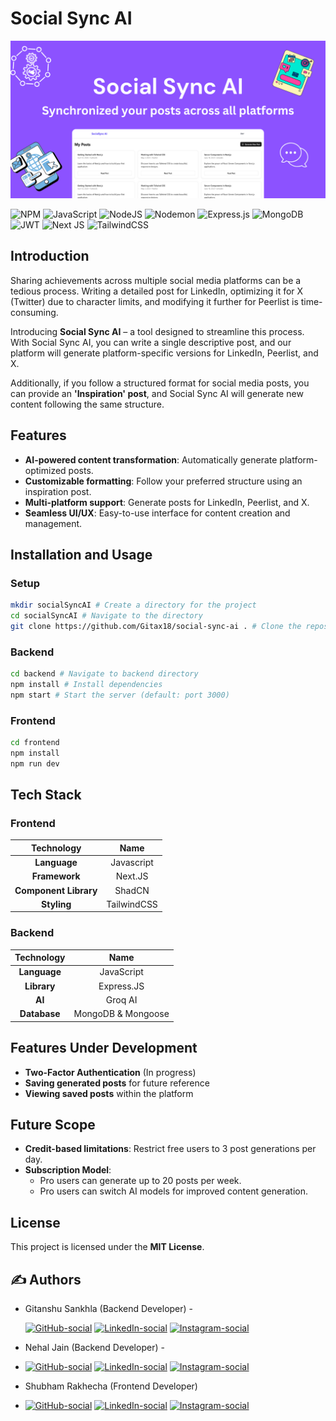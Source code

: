 # Social Sync AI

![Social Sync AI](socialsyncimage.png)

![NPM](https://img.shields.io/badge/NPM-%23CB3837.svg?style=for-the-badge&logo=npm&logoColor=white)
![JavaScript](https://img.shields.io/badge/javascript-%23323330.svg?style=for-the-badge&logo=javascript&logoColor=%23F7DF1E)
![NodeJS](https://img.shields.io/badge/node.js-6DA55F?style=for-the-badge&logo=node.js&logoColor=white)
![Nodemon](https://img.shields.io/badge/NODEMON-%23323330.svg?style=for-the-badge&logo=nodemon&logoColor=%BBDEAD)
![Express.js](https://img.shields.io/badge/express.js-%23404d59.svg?style=for-the-badge&logo=express&logoColor=%2361DAFB)
![MongoDB](https://img.shields.io/badge/MongoDB-%234ea94b.svg?style=for-the-badge&logo=mongodb&logoColor=white)
![JWT](https://img.shields.io/badge/JWT-black?style=for-the-badge&logo=JSON%20web%20tokens)
![Next JS](https://img.shields.io/badge/Next-black?style=for-the-badge&logo=next.js&logoColor=white)
![TailwindCSS](https://img.shields.io/badge/tailwindcss-%2338B2AC.svg?style=for-the-badge&logo=tailwind-css&logoColor=white)

## Introduction

Sharing achievements across multiple social media platforms can be a tedious process. Writing a detailed post for LinkedIn, optimizing it for X (Twitter) due to character limits, and modifying it further for Peerlist is time-consuming.

Introducing **Social Sync AI** – a tool designed to streamline this process. With Social Sync AI, you can write a single descriptive post, and our platform will generate platform-specific versions for LinkedIn, Peerlist, and X.

Additionally, if you follow a structured format for social media posts, you can provide an **'Inspiration' post**, and Social Sync AI will generate new content following the same structure.

## Features

- **AI-powered content transformation**: Automatically generate platform-optimized posts.
- **Customizable formatting**: Follow your preferred structure using an inspiration post.
- **Multi-platform support**: Generate posts for LinkedIn, Peerlist, and X.
- **Seamless UI/UX**: Easy-to-use interface for content creation and management.

## Installation and Usage

### Setup

```bash
mkdir socialSyncAI # Create a directory for the project
cd socialSyncAI # Navigate to the directory
git clone https://github.com/Gitax18/social-sync-ai . # Clone the repository
```

### Backend

```bash
cd backend # Navigate to backend directory
npm install # Install dependencies
npm start # Start the server (default: port 3000)
```

### Frontend

```bash
cd frontend
npm install
npm run dev
```

## Tech Stack

### Frontend

|      Technology       |    Name     |
| :-------------------: | :---------: |
|     **Language**      | Javascript  |
|     **Framework**     |   Next.JS   |
| **Component Library** |   ShadCN    |
|      **Styling**      | TailwindCSS |

### Backend

|  Technology  |        Name        |
| :----------: | :----------------: |
| **Language** |     JavaScript     |
| **Library**  |     Express.JS     |
|    **AI**    |      Groq AI       |
| **Database** | MongoDB & Mongoose |

## Features Under Development

- **Two-Factor Authentication** (In progress)
- **Saving generated posts** for future reference
- **Viewing saved posts** within the platform

## Future Scope

- **Credit-based limitations**: Restrict free users to 3 post generations per day.
- **Subscription Model**:
  - Pro users can generate up to 20 posts per week.
  - Pro users can switch AI models for improved content generation.

## License

This project is licensed under the **MIT License**.

## ✍️ Authors

- Gitanshu Sankhla (Backend Developer) -

  [![GitHub-social](https://img.shields.io/badge/github-%23121011.svg?style=for-the-badge&logo=github&logoColor=white)](https://github.com/Gitax18) [![LinkedIn-social](https://img.shields.io/badge/linkedin-%230077B5.svg?style=for-the-badge&logo=linkedin&logoColor=white)](https://linkedin.com/in/gitanshu-sankhla)
  [![Instagram-social](https://img.shields.io/badge/Instagram-%23E4405F.svg?style=for-the-badge&logo=Instagram&logoColor=white)](https://www.instagram.com/gitanshusankhla)

- Nehal Jain (Backend Developer) -
- [![GitHub-social](https://img.shields.io/badge/github-%23121011.svg?style=for-the-badge&logo=github&logoColor=white)](https://github.com/thebraudalf) [![LinkedIn-social](https://img.shields.io/badge/linkedin-%230077B5.svg?style=for-the-badge&logo=linkedin&logoColor=white)](https://www.linkedin.com/in/nehaljain05/)
  [![Instagram-social](https://img.shields.io/badge/Instagram-%23E4405F.svg?style=for-the-badge&logo=Instagram&logoColor=white)](https://www.instagram.com/the_braudalf/)

- Shubham Rakhecha (Frontend Developer)
- [![GitHub-social](https://img.shields.io/badge/github-%23121011.svg?style=for-the-badge&logo=github&logoColor=white)](https://github.com/skysparko) [![LinkedIn-social](https://img.shields.io/badge/linkedin-%230077B5.svg?style=for-the-badge&logo=linkedin&logoColor=white)](https://www.linkedin.com/in/shubham-rakhecha-75a3b621a/)
  [![Instagram-social](https://img.shields.io/badge/Instagram-%23E4405F.svg?style=for-the-badge&logo=Instagram&logoColor=white)](https://www.instagram.com/fake.sparko/)
